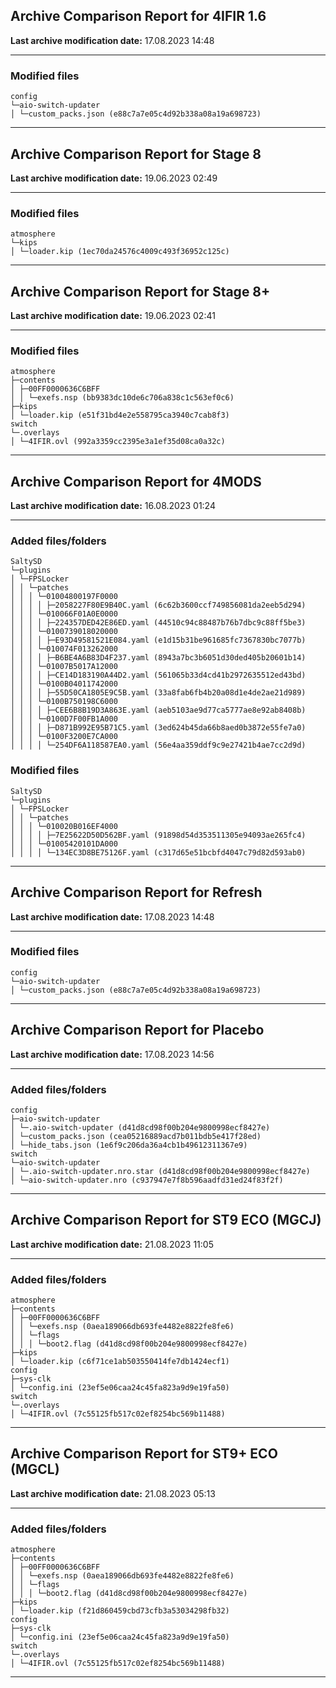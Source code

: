 <h2>Archive Comparison Report for <b>4IFIR 1.6</b></h2><b>Last archive modification date:</b> 17.08.2023 14:48<hr>

<h3>Modified files</h3>
<code>config
└─aio-switch-updater
│ └─custom_packs.json (e88c7a7e05c4d92b338a08a19a698723)
</code>
<hr>

<h2>Archive Comparison Report for <b>Stage 8</b></h2><b>Last archive modification date:</b> 19.06.2023 02:49<hr>

<h3>Modified files</h3>
<code>atmosphere
└─kips
│ └─loader.kip (1ec70da24576c4009c493f36952c125c)
</code>
<hr>

<h2>Archive Comparison Report for <b>Stage 8+</b></h2><b>Last archive modification date:</b> 19.06.2023 02:41<hr>

<h3>Modified files</h3>
<code>atmosphere
├─contents
│ ├─00FF0000636C6BFF
│ │ └─exefs.nsp (bb9383dc10de6c706a838c1c563ef0c6)
├─kips
│ └─loader.kip (e51f31bd4e2e558795ca3940c7cab8f3)
switch
└─.overlays
│ └─4IFIR.ovl (992a3359cc2395e3a1ef35d08ca0a32c)
</code>
<hr>

<h2>Archive Comparison Report for <b>4MODS</b></h2><b>Last archive modification date:</b> 16.08.2023 01:24<hr>

<h3>Added files/folders</h3>
<code>SaltySD
└─plugins
│ └─FPSLocker
│ │ └─patches
│ │ │ └─01004800197F0000
│ │ │ │ ├─2058227F80E9B40C.yaml (6c62b3600ccf749856081da2eeb5d294)
│ │ │ └─010066F01A0E0000
│ │ │ │ ├─224357DED42E86ED.yaml (44510c94c88487b76b7dbc9c88ff5be3)
│ │ │ └─0100739018020000
│ │ │ │ ├─E93D49581521E084.yaml (e1d15b31be961685fc7367830bc7077b)
│ │ │ └─010074F013262000
│ │ │ │ ├─B6BE4A6B83D4F237.yaml (8943a7bc3b6051d30ded405b20601b14)
│ │ │ └─01007B5017A12000
│ │ │ │ ├─CE14D183190A44D2.yaml (561065b33d4cd41b2972635512ed43bd)
│ │ │ └─0100B04011742000
│ │ │ │ ├─55D50CA1805E9C5B.yaml (33a8fab6fb4b20a08d1e4de2ae21d989)
│ │ │ └─0100B750198C6000
│ │ │ │ ├─CEE6B8B19D3A863E.yaml (aeb5103ae9d77ca5777ae8e92ab8408b)
│ │ │ └─0100D7F00FB1A000
│ │ │ │ ├─D871B992E95B71C5.yaml (3ed624b45da66b8aed0b3872e55fe7a0)
│ │ │ └─0100F3200E7CA000
│ │ │ │ └─254DF6A118587EA0.yaml (56e4aa359ddf9c9e27421b4ae7cc2d9d)
</code>
<h3>Modified files</h3>
<code>SaltySD
└─plugins
│ └─FPSLocker
│ │ └─patches
│ │ │ └─010020B016EF4000
│ │ │ │ ├─7E25622D50D562BF.yaml (91898d54d353511305e94093ae265fc4)
│ │ │ └─01005420101DA000
│ │ │ │ └─134EC3D8BE75126F.yaml (c317d65e51bcbfd4047c79d82d593ab0)
</code>
<hr>

<h2>Archive Comparison Report for <b>Refresh</b></h2><b>Last archive modification date:</b> 17.08.2023 14:48<hr>

<h3>Modified files</h3>
<code>config
└─aio-switch-updater
│ └─custom_packs.json (e88c7a7e05c4d92b338a08a19a698723)
</code>
<hr>

<h2>Archive Comparison Report for <b>Placebo</b></h2><b>Last archive modification date:</b> 17.08.2023 14:56<hr>

<h3>Added files/folders</h3>
<code>config
├─aio-switch-updater
│ └─.aio-switch-updater (d41d8cd98f00b204e9800998ecf8427e)
│ └─custom_packs.json (cea05216889acd7b011bdb5e417f28ed)
│ └─hide_tabs.json (1e6f9c206da36a4cb1b49612311367e9)
switch
└─aio-switch-updater
│ └─.aio-switch-updater.nro.star (d41d8cd98f00b204e9800998ecf8427e)
│ └─aio-switch-updater.nro (c937947e7f8b596aadfd31ed24f83f2f)
</code>
<hr>

<h2>Archive Comparison Report for <b>ST9 ECO (MGCJ)</b></h2><b>Last archive modification date:</b> 21.08.2023 11:05<hr>

<h3>Added files/folders</h3>
<code>atmosphere
├─contents
│ ├─00FF0000636C6BFF
│ │ └─exefs.nsp (0aea189066db693fe4482e8822fe8fe6)
│ │ └─flags
│ │ │ └─boot2.flag (d41d8cd98f00b204e9800998ecf8427e)
├─kips
│ └─loader.kip (c6f71ce1ab503550414fe7db1424ecf1)
config
├─sys-clk
│ └─config.ini (23ef5e06caa24c45fa823a9d9e19fa50)
switch
└─.overlays
│ └─4IFIR.ovl (7c55125fb517c02ef8254bc569b11488)
</code>
<hr>

<h2>Archive Comparison Report for <b>ST9+ ECO (MGCL)</b></h2><b>Last archive modification date:</b> 21.08.2023 05:13<hr>

<h3>Added files/folders</h3>
<code>atmosphere
├─contents
│ ├─00FF0000636C6BFF
│ │ └─exefs.nsp (0aea189066db693fe4482e8822fe8fe6)
│ │ └─flags
│ │ │ └─boot2.flag (d41d8cd98f00b204e9800998ecf8427e)
├─kips
│ └─loader.kip (f21d860459cbd73cfb3a53034298fb32)
config
├─sys-clk
│ └─config.ini (23ef5e06caa24c45fa823a9d9e19fa50)
switch
└─.overlays
│ └─4IFIR.ovl (7c55125fb517c02ef8254bc569b11488)
</code>
<hr>

